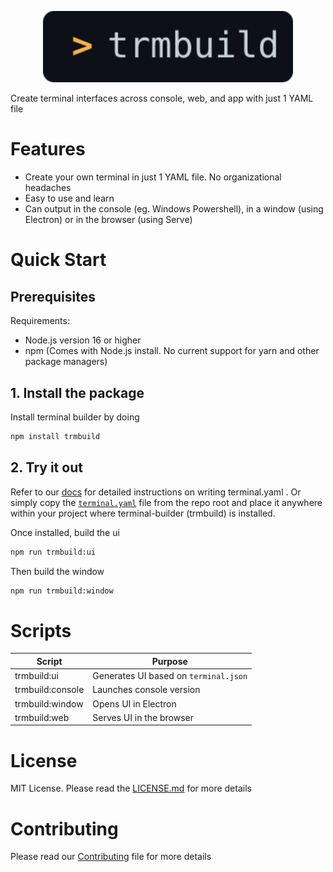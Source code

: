 
<p align="center">
    <img src="assets/trmbuild-icon.svg" alt="Icon" width="400" />
</p>


Create terminal interfaces across console, web, and app with just 1 YAML file

# Features

- Create your own terminal in just 1 YAML file. No organizational headaches
- Easy to use and learn
- Can output in the console (eg. Windows Powershell), in a window (using Electron) or in the browser (using Serve)

# Quick Start
## Prerequisites

Requirements: 
- Node.js version 16 or higher
- npm (Comes with Node.js install. No current support for yarn and other package managers)

## 1. Install the package

Install terminal builder by doing
```bash
npm install trmbuild
```

## 2. Try it out

Refer to our [docs](./docs/) for detailed instructions on writing terminal.yaml . Or simply copy the [`terminal.yaml`](./terminal.yaml) file from the repo root and place it anywhere within your project where terminal-builder (trmbuild) is installed.

Once installed, build the ui
```bash
npm run trmbuild:ui
```

Then build the window
```bash
npm run trmbuild:window
```

# Scripts
|Script|Purpose|
|-|-|
|trmbuild:ui|Generates UI based on `terminal.json`|
|trmbuild:console|Launches console version|
|trmbuild:window|Opens UI in Electron|
|trmbuild:web|Serves UI in the browser|

# License
MIT License. Please read the [LICENSE.md](./LICENSE.md) for more details

# Contributing
Please read our [Contributing](./.github/CONTRIBUTING.md) file for more details